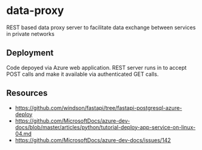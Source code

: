# data-proxy

REST based data proxy server to facilitate data exchange between services in private networks

## Deployment

Code depoyed via Azure web application. REST server runs in to accept POST calls and make it available via authenticated GET calls.

## Resources

- https://github.com/windson/fastapi/tree/fastapi-postgresql-azure-deploy
- https://github.com/MicrosoftDocs/azure-dev-docs/blob/master/articles/python/tutorial-deploy-app-service-on-linux-04.md
- https://github.com/MicrosoftDocs/azure-dev-docs/issues/142
